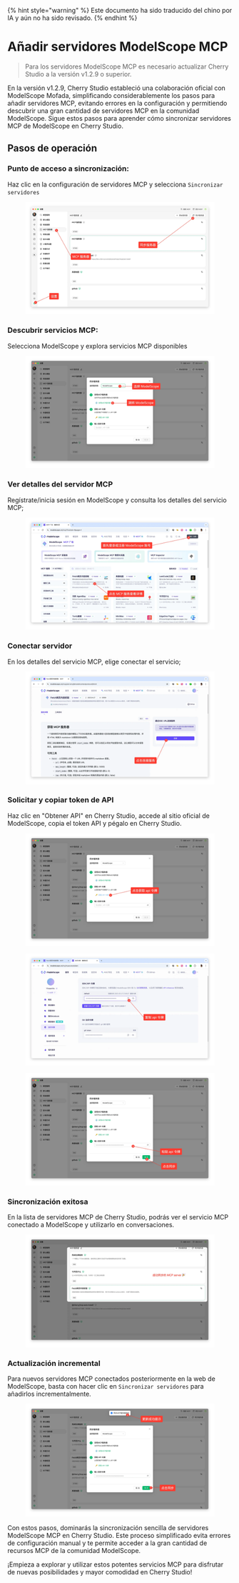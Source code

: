 
{% hint style="warning" %}
Este documento ha sido traducido del chino por IA y aún no ha sido revisado.
{% endhint %}

# Añadir servidores ModelScope MCP

> Para los servidores ModelScope MCP es necesario actualizar Cherry Studio a la versión v1.2.9 o superior.

En la versión v1.2.9, Cherry Studio estableció una colaboración oficial con ModelScope Mofada, simplificando considerablemente los pasos para añadir servidores MCP, evitando errores en la configuración y permitiendo descubrir una gran cantidad de servidores MCP en la comunidad ModelScope. Sigue estos pasos para aprender cómo sincronizar servidores MCP de ModelScope en Cherry Studio.

## Pasos de operación

### Punto de acceso a sincronización:
Haz clic en la configuración de servidores MCP y selecciona `Sincronizar servidores`

<figure><img src="../../.gitbook/assets/image (2).png" alt=""><figcaption></figcaption></figure>

### Descubrir servicios MCP:
Selecciona ModelScope y explora servicios MCP disponibles

<figure><img src="../../.gitbook/assets/image (1) (4).png" alt=""><figcaption></figcaption></figure>

### Ver detalles del servidor MCP
Regístrate/inicia sesión en ModelScope y consulta los detalles del servicio MCP;

<figure><img src="../../.gitbook/assets/image (2) (6).png" alt=""><figcaption></figcaption></figure>

### Conectar servidor
En los detalles del servicio MCP, elige conectar el servicio;

<figure><img src="../../.gitbook/assets/image (3).png" alt=""><figcaption></figcaption></figure>

### Solicitar y copiar token de API
Haz clic en "Obtener API" en Cherry Studio, accede al sitio oficial de ModelScope, copia el token API y pégalo en Cherry Studio.

<figure><img src="../../.gitbook/assets/image (4).png" alt=""><figcaption></figcaption></figure>

<figure><img src="../../.gitbook/assets/image (5).png" alt=""><figcaption></figcaption></figure>

<figure><img src="../../.gitbook/assets/image (6).png" alt=""><figcaption></figcaption></figure>

### Sincronización exitosa
En la lista de servidores MCP de Cherry Studio, podrás ver el servicio MCP conectado a ModelScope y utilizarlo en conversaciones.

<figure><img src="../../.gitbook/assets/image (7).png" alt=""><figcaption></figcaption></figure>

### Actualización incremental
Para nuevos servidores MCP conectados posteriormente en la web de ModelScope, basta con hacer clic en `Sincronizar servidores` para añadirlos incrementalmente.

<figure><img src="../../.gitbook/assets/image (148).png" alt=""><figcaption></figcaption></figure>

Con estos pasos, dominarás la sincronización sencilla de servidores ModelScope MCP en Cherry Studio. Este proceso simplificado evita errores de configuración manual y te permite acceder a la gran cantidad de recursos MCP de la comunidad ModelScope.

¡Empieza a explorar y utilizar estos potentes servicios MCP para disfrutar de nuevas posibilidades y mayor comodidad en Cherry Studio!
